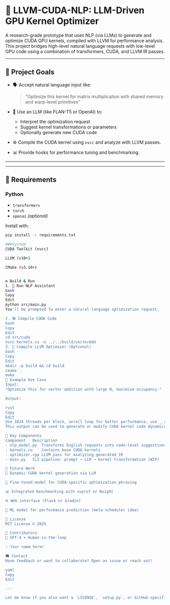 # 🧠 LLVM-CUDA-NLP: LLM-Driven GPU Kernel Optimizer

A research-grade prototype that uses NLP (via LLMs) to generate and optimize CUDA GPU kernels, compiled with LLVM for performance analysis. This project bridges high-level natural language requests with low-level GPU code using a combination of transformers, CUDA, and LLVM IR passes.

---

## 🚀 Project Goals

- 🗣️ Accept natural language input like:
  > "Optimize this kernel for matrix multiplication with shared memory and warp-level primitives"

- 🤖 Use an LLM (like FLAN-T5 or OpenAI) to:
  - Interpret the optimization request
  - Suggest kernel transformations or parameters
  - Optionally generate new CUDA code

- ⚙️ Compile the CUDA kernel using `nvcc` and analyze with LLVM passes.

- 📊 Provide hooks for performance tuning and benchmarking.

---
---
## 🧪 Requirements

### Python
- `transformers`
- `torch`
- `openai` *(optional)*

Install with:
```bash
pip install -r requirements.txt

###System
CUDA Toolkit (nvcc)

LLVM (v10+)

CMake (v3.10+)


⚙️ Build & Run
1. 🧠 Run NLP Assistant
bash
Copy
Edit
python src/main.py
You'll be prompted to enter a natural language optimization request.

2. 🛠️ Compile CUDA Code
bash
Copy
Edit
cd src/cuda
nvcc kernels.cu -o ../../build/vectorAdd
3. 🔬 Compile LLVM Optimizer (Optional)
bash
Copy
Edit
mkdir -p build && cd build
cmake ..
make
🤖 Example Use Case
Input:
"Optimize this for vector addition with large N, maximize occupancy."

Output:

rust
Copy
Edit
Use 1024 threads per block, unroll loop for better performance, use __restrict__ pointers.
This output can be used to generate or modify CUDA kernel code dynamically.

🧩 Key Components
Component	Description
- nlp_model.py	Transforms English requests into code-level suggestions
- kernels.cu	Contains base CUDA kernels
- optimizer.cpp	LLVM pass for analyzing generated IR
- main.py	CLI pipeline: prompt → LLM → kernel transformation (WIP)

🧠 Future Work
🔄 Dynamic CUDA kernel generation via LLM

🧬 Fine-tuned model for CUDA-specific optimization phrasing

📊 Integrated benchmarking with nvprof or Nsight

🌐 Web interface (Flask or Gradio)

🧱 ML model for performance prediction (meta-scheduler idea)

📜 License
MIT License © 2025

👥 Contributors
🤖 GPT-4 + Human-in-the-loop

💡 Your name here!

🗨️ Contact
Have feedback or want to collaborate? Open an issue or reach out!

yaml
Copy
Edit

---

Let me know if you also want a `LICENSE`, `setup.py`, or GitHub-specific files like `CONTRIBUTING.md`.








